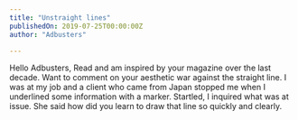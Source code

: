 ```yaml
---
title: "Unstraight lines"
publishedOn: 2019-07-25T00:00:00Z
author: "Adbusters"

---
```


Hello Adbusters,
Read and am inspired by your magazine over the last decade.
Want to comment on your aesthetic war against the straight line.
I was at my job and a client who came from Japan stopped me when I underlined some information with a marker. Startled, I inquired what was at issue. She said how did you learn to draw that line so quickly and clearly.